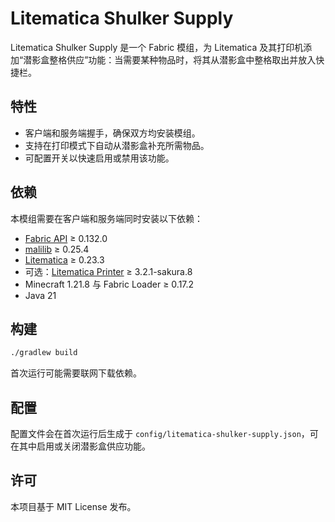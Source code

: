 # Litematica Shulker Supply

Litematica Shulker Supply 是一个 Fabric 模组，为 Litematica 及其打印机添加“潜影盒整格供应”功能：当需要某种物品时，将其从潜影盒中整格取出并放入快捷栏。

## 特性

- 客户端和服务端握手，确保双方均安装模组。
- 支持在打印模式下自动从潜影盒补充所需物品。
- 可配置开关以快速启用或禁用该功能。

## 依赖

本模组需要在客户端和服务端同时安装以下依赖：

- [Fabric API](https://modrinth.com/mod/fabric-api) ≥ 0.132.0
- [malilib](https://modrinth.com/mod/malilib) ≥ 0.25.4
- [Litematica](https://modrinth.com/mod/litematica) ≥ 0.23.3
- 可选：[Litematica Printer](https://modrinth.com/mod/litematica-printer) ≥ 3.2.1-sakura.8
- Minecraft 1.21.8 与 Fabric Loader ≥ 0.17.2
- Java 21

## 构建

```bash
./gradlew build
```

首次运行可能需要联网下载依赖。

## 配置

配置文件会在首次运行后生成于 `config/litematica-shulker-supply.json`，可在其中启用或关闭潜影盒供应功能。

## 许可

本项目基于 MIT License 发布。
